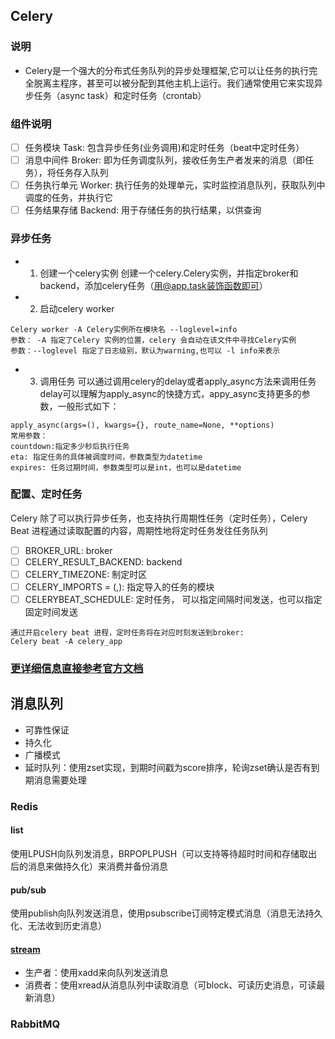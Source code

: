 ## Celery
### 说明 
- Celery是一个强大的分布式任务队列的异步处理框架,它可以让任务的执行完全脱离主程序，甚至可以被分配到其他主机上运行。我们通常使用它来实现异步任务（async task）和定时任务（crontab）

### 组件说明
* [ ] 任务模块 Task: 包含异步任务(业务调用)和定时任务（beat中定时任务）
* [ ] 消息中间件 Broker: 即为任务调度队列，接收任务生产者发来的消息（即任务），将任务存入队列
* [ ] 任务执行单元 Worker: 执行任务的处理单元，实时监控消息队列，获取队列中调度的任务，并执行它
* [ ] 任务结果存储 Backend: 用于存储任务的执行结果，以供查询

### 异步任务
- 1. 创建一个celery实例
创建一个celery.Celery实例，并指定broker和backend，添加celery任务（用@app.task装饰函数即可）

- 2. 启动celery worker
```
Celery worker -A Celery实例所在模块名 --loglevel=info
参数： -A 指定了Celery 实例的位置，celery 会自动在该文件中寻找Celery实例 
参数：--loglevel 指定了日志级别，默认为warning,也可以 -l info来表示
```

- 3. 调用任务
可以通过调用celery的delay或者apply_async方法来调用任务
delay可以理解为apply_async的快捷方式，appy_async支持更多的参数，一般形式如下：

```
apply_async(args=(), kwargs={}, route_name=None, **options)
常用参数：
countdown:指定多少秒后执行任务
eta: 指定任务的具体被调度时间，参数类型为datetime
expires: 任务过期时间，参数类型可以是int，也可以是datetime
```


### 配置、定时任务
Celery 除了可以执行异步任务，也支持执行周期性任务（定时任务），Celery Beat 进程通过读取配置的内容，周期性地将定时任务发往任务队列
* [ ] BROKER_URL: broker
* [ ] CELERY_RESULT_BACKEND: backend
* [ ] CELERY_TIMEZONE: 制定时区
* [ ] CELERY_IMPORTS = (,): 指定导入的任务的模块
* [ ] CELERYBEAT_SCHEDULE: 定时任务， 可以指定间隔时间发送，也可以指定固定时间发送

```
通过开启celery beat 进程，定时任务将在对应时刻发送到broker:
Celery beat -A celery_app
```

### [更详细信息直接参考官方文档](http://docs.jinkan.org/docs/celery/getting-started/introduction.html)

## 消息队列
- 可靠性保证
- 持久化
- 广播模式
- 延时队列：使用zset实现，到期时间戳为score排序，轮询zset确认是否有到期消息需要处理
### Redis
#### list
使用LPUSH向队列发消息，BRPOPLPUSH（可以支持等待超时时间和存储取出后的消息来做持久化）来消费并备份消息
#### pub/sub
使用publish向队列发送消息，使用psubscribe订阅特定模式消息（消息无法持久化、无法收到历史消息）
#### [stream](./Redis.md)
- 生产者：使用xadd来向队列发送消息
- 消费者：使用xread从消息队列中读取消息（可block、可读历史消息，可读最新消息）

### RabbitMQ



